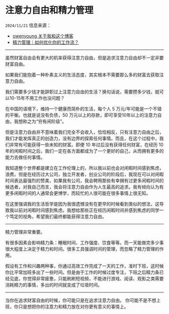 # 注意力自由和精力管理

``2024/11/21``
信息来源：
- [owenyoung 关于我和这个博客](https://www.owenyoung.com/about/)
- [精力管理｜如何优化你的工作流？](https://sspai.com/post/81347)

- - -

虽然财富自由会有更大的机率获得注意力自由，但是追求注意力自由却不一定非要财富自由。 

如果我们能抱着一种朴素主义的生活态度，其实根本不需要那么多的财富去获取注意力自由。 

我们需要多少钱才能辞职过上注意力自由的生活？换句话说，需要攒多少钱，就可以10-15年不用工作也没问题？ 

在中国的语境下，维持一个健康而简朴的生活，每个人 5 万元/年可能是一个不错的平衡。也就是说没有负债，50 万元以上的存款，即可享受10年以上的注意力自由，我想称之为“穷有闲阶级”。 

但是注意力自由并不意味着我们完全不会收入，恰恰相反，只有注意力自由之后，我们才能发挥真正的创造力，没有边界的探索任何事情。而且，在这个过程中，我们非常有可能获得一些未知的财富。即便 10 年过后没有获得任何财富，在经历 10 年的闲暇时间之后，我们一定在各方面都成为了一个更好的自己，从而拥有更多的能力去做任何事情。 

我知道整个世界都是建立在工作伦理上的，所以我以前也会对闲暇时间感到焦虑，浪费。但是在经历过大公司，独立开发者，创业公司的阶段后，我现在可以对闲暇时间表达最强烈的赞美，如果我有公司，我会聘用那些有幸拥有过更多闲暇时间的候选者，对我自己而言，我会将注意力自由作为人生最高的追求。我有倾向认为有更多闲暇时间的人通常会更博学，而较忙的人很可能在很多事情上很无知。 

在这里强调我的生活哲学是因为我很遗憾没有在更早的时候看到类似的想法，这导致我以前对闲暇时间感到焦虑。我想给那些正在经历闲暇时间并感到焦虑的同学一个笃定的视角，希望我们最终都能获得注意力自由。 

- - -

精力管理非常重要。 

有很多因素会影响精力条：睡眠时间、工作强度、饮食等等。而一天能做完多少事很大程度上决定于精力和时间。很多工具强调时间的管理，而忽略了精力管理的作用。 

假设有工作和兴趣两种事，你通过高效工作完成了一天的工作，准时下班，这时候你比平常加班多出了一些时间。但是由于工作的时候过度专注，下班之后精力条已经见底，你觉得非常疲惫，只能刷刷短视频，不能进行游戏、阅读、观影之类需要消耗精力的事情，多出的时间就变成了垃圾时间。 

- - -

当你在追求财富自由的时候，你可能只是在追求注意力自由。
你可能不是不想上班，你只是想把你的注意力和精力放在对你更有意义的事情上。
